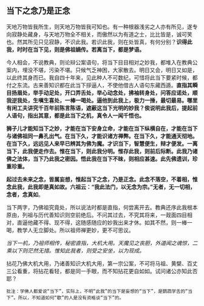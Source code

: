 ##  当下之念乃是正念

天地万物皆我所生，则天地万物皆我可知也。有一种根器浅劣之人亦有所见，遂专向寂静处藏身，与天地万物全不相关，而傲然以为有道之士，比比皆是，诚可笑也。然其所见只见寂静，不识此我。若识此我，则在处皆真，有何分别？**识得此我，时时在当下见，则是佛祖嫡传。若离当下，都是梦语。**

今人相会，不说教典，则论辩公案语句，将当下目目相对之妙我，都堆入在教典公案内，埋没不堪，污染不堪。只候气乏神困，大家散去。明日又会，明日又如是，以此终其身而已。我自四十年来，见此种人不可数纪，可惜将此当下要紧时候，都付之东流。古来善知识都在此当下拶逼人，不使他借古人语句东藏西遁。**直指其瞬目扬眉处，举手动足处，开口弄舌处，举心动念处，拂袖转身处，问答应诺处，顺我逆我处，生嗔生喜处，一棒一喝处。逼他到此我上，极力一捶，最切最易。哪里有闲工夫讲究千百年前陈言陈语，遮蔽这当下光明的妙我？俟说明此我后，提起前人语句，指出其意，都是此当下之机，真令人一闻千悟也。**

**狮子儿才能知当下之妙，才能在当下安身立命，才能在当下纵横自在，才能在当下与诸佛祖同一鼻孔出气。在当下久，才能识诸方禅弊。在当下久，才能通天彻地。在当下久，远远见人来早已辨其为佛为魔。才识当下，智慧便生，辩才便发。一离当下，此我便走作去。惟在当下，则此我分明。惟存此我，则前后际断。此我乃诸佛之法体，当下乃此我之密因。悟此我在当下不昧，则相应甚速。此先佛遗训，珍重珍重。**

**起过去未来之念，皆属妄想，惟起当下之念，乃是正念。此念不落空，不着相，惟念此我，此我即是真如故。六祖云：“我此法门，以无念为宗。”无者，无一切相，念者，念真如**。

当下两字，乃佛祖究竟处，所以说法时都是直指，何尝离开去。教典还序此我根本原由，列祖与历代善知识则空前绝后。不问其过去，不究其将来，一觌面四目相对，直逼他藏不得、现不得，这随感随应的妙我出来才休。如其不然，则一棒一喝，教学人无立脚处。所以祖师禅更妙，更不可思议。

*当下一机，乃祖师相传，秘密直指，大机大用。天魔见之丧胆，外道闻之魂惊，二乘以下则茫然无措。惟知此我者，则受之安坐，以为现成。*

拈花乃佛大机大用，乃诸善知识大机大用，第一宗公案，不可将马祖、黄檗、百丈三公看重，将拈花看轻，都是同一手眼，而不知拈花更自如如。试问诸公亦知此否耶？

```xu
批注：学佛人都爱说“当下”，实际上，不明“此我”的当下是妄想的“当下”，是鹦鹉学舌的“当下”。所以，不知道如何“歇”的人是没有资格谈“当下”的。
```

